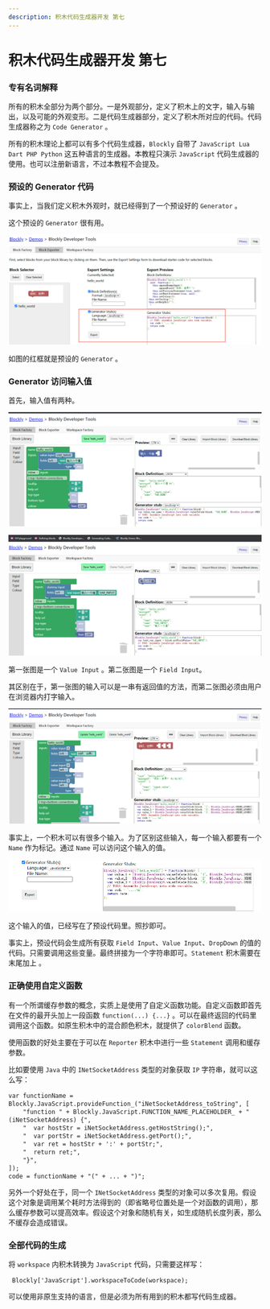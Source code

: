 ```yaml
---
description: 积木代码生成器开发 第七
---
```


# 积木代码生成器开发 第七

### 专有名词解释

所有的积木全部分为两个部分。一是外观部分，定义了积木上的文字，输入与输出，以及可能的外观变形。二是代码生成器部分，定义了积木所对应的代码。代码生成器称之为 `Code Generator` 。

所有的积木理论上都可以有多个代码生成器，`Blockly` 自带了 `JavaScript Lua Dart PHP Python` 这五种语言的生成器。本教程只演示 `JavaScript` 代码生成器的使用。也可以注册新语言，不过本教程不会提及。

### 预设的 Generator 代码

事实上，当我们定义积木外观时，就已经得到了一个预设好的 `Generator` 。

这个预设的 `Generator` 很有用。

![Generator](.gitbook/assets/7-1.png)

如图的红框就是预设的 `Generator` 。

### Generator 访问输入值

首先，输入值有两种。

![Value](.gitbook/assets/7-2.png)

![Field](.gitbook/assets/7-3.png)

第一张图是一个 `Value Input` 。第二张图是一个 `Field Input`。

其区别在于，第一张图的输入可以是一串有返回值的方法，而第二张图必须由用户在浏览器内打字输入。

![Multi Inputs](.gitbook/assets/7-4.png)

事实上，一个积木可以有很多个输入。为了区别这些输入，每一个输入都要有一个 `Name` 作为标记。通过 `Name` 可以访问这个输入的值。

![Default](.gitbook/assets/7-5.png)

这个输入的值，已经写在了预设代码里。照抄即可。

事实上，预设代码会生成所有获取 `Field Input`、`Value Input`、`DropDown` 的值的代码。只需要调用这些变量。最终拼接为一个字符串即可。`Statement` 积木需要在末尾加上 。

### 正确使用自定义函数

有一个所谓缓存参数的概念，实质上是使用了自定义函数功能。自定义函数即首先在文件的最开头加上一段函数 `function(...) {...}` 。可以在最终返回的代码里调用这个函数。如原生积木中的混合颜色积木，就提供了 `colorBlend` 函数。

使用函数的好处主要在于可以在 `Reporter` 积木中进行一些 `Statement` 调用和缓存参数。

比如要使用 `Java` 中的 `INetSocketAddress` 类型的对象获取 `IP` 字符串，就可以这么写：

```
var functionName = Blockly.JavaScript.provideFunction_("iNetSocketAddress_toString", [
    "function " + Blockly.JavaScript.FUNCTION_NAME_PLACEHOLDER_ + "(iNetSocketAddress) {",
    "  var hostStr = iNetSocketAddress.getHostString();",
    "  var portStr = iNetSocketAddress.getPort();",
    "  var ret = hostStr + ':' + portStr;",
    "  return ret;",
    "}",
]);
code = functionName + "(" + ... + ")";
```

另外一个好处在于，同一个 `INetSocketAddress` 类型的对象可以多次复用。假设这个对象是调用某个耗时方法得到的（即省略号位置处是一个对函数的调用），那么缓存参数可以提高效率。假设这个对象和随机有关，如生成随机长度列表，那么不缓存会造成错误。

### 全部代码的生成

将 `workspace` 内积木转换为 `JavaScript` 代码，只需要这样写：

```
 Blockly['JavaScript'].workspaceToCode(workspace);
```

可以使用非原生支持的语言，但是必须为所有用到的积木都写代码生成器。

